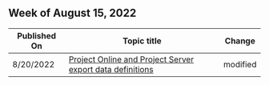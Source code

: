 <!-- This file is generated automatically each week. Changes made to this file will be overwritten.-->



## Week of August 15, 2022


| Published On |Topic title | Change |
|------|------------|--------|
| 8/20/2022 | [Project Online and Project Server export data definitions](/ProjectOnline/project-online-and-project-server-export-data-definitions) | modified |
